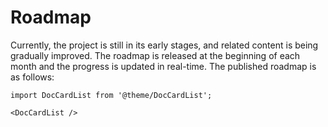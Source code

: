 # Roadmap

Currently, the project is still in its early stages, and related content is being gradually improved. The roadmap is released at the beginning of each month and the progress is updated in real-time. The published roadmap is as follows:

```mdx-code-block
import DocCardList from '@theme/DocCardList';

<DocCardList />
```
